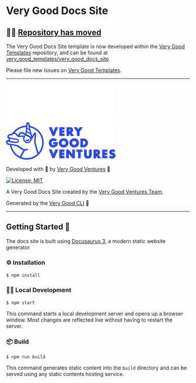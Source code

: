 # Very Good Docs Site

## 🚶‍♂️ [Repository has moved](https://github.com/VeryGoodOpenSource/very_good_templates/tree/main/very_good_docs_site)

The Very Good Docs Site template is now developed within the [Very Good Templates](https://github.com/VeryGoodOpenSource/very_good_templates) repository, and can be found at [very_good_templates/very_good_docs_site](https://github.com/VeryGoodOpenSource/very_good_templates/tree/main/very_good_docs_site).

Please file new issues on
[Very Good Templates](https://github.com/VeryGoodOpenSource/very_good_templates).

---

[![Very Good Ventures][logo_white]][very_good_ventures_link_dark]
[![Very Good Ventures][logo_black]][very_good_ventures_link_light]

Developed with 💙 by [Very Good Ventures][very_good_ventures_link] 🦄

[![License: MIT][license_badge]][license_link]

A Very Good Docs Site created by the [Very Good Ventures Team][very_good_ventures_link].

Generated by the [Very Good CLI][very_good_cli_link] 🤖

---

## Getting Started 🚀

The docs site is built using [Docusaurus 3][docusaurus_link], a modern static website generator.

### ⚙️ Installation

```
$ npm install
```

### 🧑‍💻 Local Development

```
$ npm start
```

This command starts a local development server and opens up a browser window. Most changes are reflected live without having to restart the server.

### 📦 Build

```
$ npm run build
```

This command generates static content into the `build` directory and can be served using any static contents hosting service.

[docusaurus_link]: https://docusaurus.io/
[license_badge]: https://img.shields.io/badge/license-MIT-blue.svg
[license_link]: https://opensource.org/licenses/MIT
[logo_black]: https://raw.githubusercontent.com/VGVentures/very_good_brand/main/styles/README/vgv_logo_black.png#gh-light-mode-only
[logo_white]: https://raw.githubusercontent.com/VGVentures/very_good_brand/main/styles/README/vgv_logo_white.png#gh-dark-mode-only
[very_good_cli_link]: https://github.com/VeryGoodOpenSource/very_good_cli
[very_good_ventures_link]: https://verygood.ventures
[very_good_ventures_link_dark]: https://verygood.ventures#gh-dark-mode-only
[very_good_ventures_link_light]: https://verygood.ventures#gh-light-mode-only
